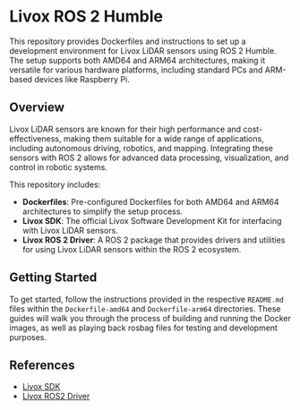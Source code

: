 # Livox ROS 2 Humble

This repository provides Dockerfiles and instructions to set up a development environment for Livox LiDAR sensors using ROS 2 Humble. The setup supports both AMD64 and ARM64 architectures, making it versatile for various hardware platforms, including standard PCs and ARM-based devices like Raspberry Pi.

## Overview

Livox LiDAR sensors are known for their high performance and cost-effectiveness, making them suitable for a wide range of applications, including autonomous driving, robotics, and mapping. Integrating these sensors with ROS 2 allows for advanced data processing, visualization, and control in robotic systems.

This repository includes:

- **Dockerfiles**: Pre-configured Dockerfiles for both AMD64 and ARM64 architectures to simplify the setup process.
- **Livox SDK**: The official Livox Software Development Kit for interfacing with Livox LiDAR sensors.
- **Livox ROS 2 Driver**: A ROS 2 package that provides drivers and utilities for using Livox LiDAR sensors within the ROS 2 ecosystem.


## Getting Started

To get started, follow the instructions provided in the respective `README.md` files within the `Dockerfile-amd64` and `Dockerfile-arm64` directories. These guides will walk you through the process of building and running the Docker images, as well as playing back rosbag files for testing and development purposes.

## References

- [Livox SDK](https://github.com/SAJIB3489/Livox-SDK.git)
- [Livox ROS2 Driver](https://github.com/Duna-System/livox_ros2_driver)
